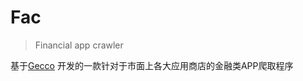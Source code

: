# Fac
> Financial app crawler

基于[Gecco](https://github.com/xtuhcy/gecco) 开发的一款针对于市面上各大应用商店的金融类APP爬取程序


